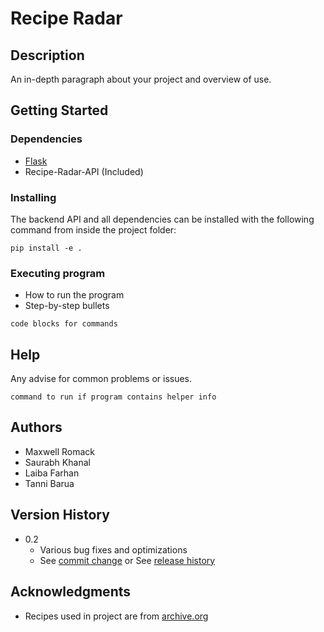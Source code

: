 # Recipe Radar

## Description

An in-depth paragraph about your project and overview of use.

## Getting Started

### Dependencies

* [Flask](https://pypi.org/project/Flask/)
* Recipe-Radar-API (Included)

### Installing

The backend API and all dependencies can be installed with the following command from inside the project folder:
```
pip install -e .
```

### Executing program

* How to run the program
* Step-by-step bullets
```
code blocks for commands
```

## Help

Any advise for common problems or issues.
```
command to run if program contains helper info
```

## Authors

* Maxwell Romack
* Saurabh Khanal
* Laiba Farhan
* Tanni Barua

## Version History

* 0.2
    * Various bug fixes and optimizations
    * See [commit change]() or See [release history]()

## Acknowledgments

* Recipes used in project are from [archive.org](https://archive.org/details/cooking-recipes)
